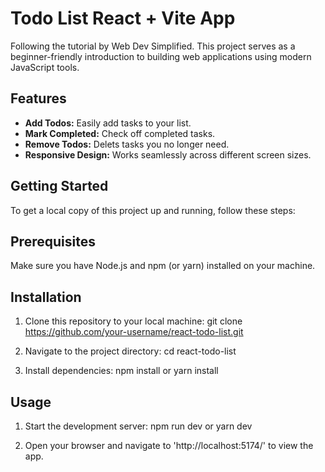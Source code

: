 # Todo List React + Vite App

Following the tutorial by Web Dev Simplified. This project serves as a beginner-friendly introduction to building web applications using modern JavaScript tools.

## Features

* **Add Todos:** Easily add tasks to your list.
* **Mark Completed:** Check off completed tasks.
* **Remove Todos:** Delets tasks you no longer need.
* **Responsive Design:** Works seamlessly across different screen sizes.

## Getting Started

To get a local copy of this project up and running, follow these steps:

## Prerequisites

Make sure you have Node.js and npm (or yarn) installed on your machine.

## Installation

1. Clone this repository to your local machine:
git clone https://github.com/your-username/react-todo-list.git

2. Navigate to the project directory:
cd react-todo-list

3. Install dependencies:
npm install
or
yarn install

## Usage
1. Start the development server:
npm run dev
or
yarn dev

2. Open your browser and navigate to 'http://localhost:5174/' to view the app.
